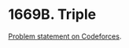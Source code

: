 # 1669B. Triple

[Problem statement on Codeforces](https://codeforces.com/problemset/problem/1669/B?locale=en).